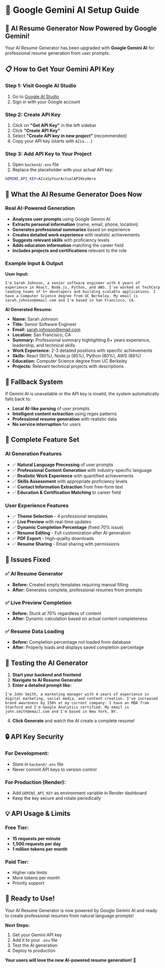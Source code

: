 # 🤖 Google Gemini AI Setup Guide

## 🚀 **AI Resume Generator Now Powered by Google Gemini!**

Your AI Resume Generator has been upgraded with **Google Gemini AI** for professional resume generation from user prompts.

## 📋 **How to Get Your Gemini API Key**

### Step 1: Visit Google AI Studio
1. Go to [Google AI Studio](https://aistudio.google.com/)
2. Sign in with your Google account

### Step 2: Create API Key
1. Click on **"Get API Key"** in the left sidebar
2. Click **"Create API Key"**
3. Select **"Create API key in new project"** (recommended)
4. Copy your API key (starts with `AIza...`)

### Step 3: Add API Key to Your Project
1. Open `backend/.env` file
2. Replace the placeholder with your actual API key:
```bash
GEMINI_API_KEY=AIzaSyYourActualAPIKeyHere
```

## 🎯 **What the AI Resume Generator Does Now**

### **Real AI-Powered Generation**
- **Analyzes user prompts** using Google Gemini AI
- **Extracts personal information** (name, email, phone, location)
- **Generates professional summaries** based on experience
- **Creates detailed work experience** with realistic achievements
- **Suggests relevant skills** with proficiency levels
- **Adds education information** matching the career field
- **Includes projects and certifications** relevant to the role

### **Example Input & Output**

**User Input:**
```
I'm Sarah Johnson, a senior software engineer with 6 years of experience in React, Node.js, Python, and AWS. I've worked at TechCorp leading teams of 5+ developers and building scalable applications. I have a Computer Science degree from UC Berkeley. My email is sarah.johnson@email.com and I'm based in San Francisco, CA.
```

**AI Generated Resume:**
- **Name:** Sarah Johnson
- **Title:** Senior Software Engineer
- **Email:** sarah.johnson@email.com
- **Location:** San Francisco, CA
- **Summary:** Professional summary highlighting 6+ years experience, leadership, and technical skills
- **Work Experience:** 2-3 detailed positions with specific achievements
- **Skills:** React (90%), Node.js (85%), Python (80%), AWS (88%)
- **Education:** Computer Science degree from UC Berkeley
- **Projects:** Relevant technical projects with descriptions

## 🔧 **Fallback System**

If Gemini AI is unavailable or the API key is invalid, the system automatically falls back to:
- **Local AI-like parsing** of user prompts
- **Intelligent content extraction** using regex patterns
- **Professional resume generation** with realistic data
- **No service interruption** for users

## 🎨 **Complete Feature Set**

### **AI Generation Features**
- ✅ **Natural Language Processing** of user prompts
- ✅ **Professional Content Generation** with industry-specific language
- ✅ **Realistic Work Experience** with quantified achievements
- ✅ **Skills Assessment** with appropriate proficiency levels
- ✅ **Contact Information Extraction** from free-form text
- ✅ **Education & Certification Matching** to career field

### **User Experience Features**
- ✅ **Theme Selection** - 4 professional templates
- ✅ **Live Preview** with real-time updates
- ✅ **Dynamic Completion Percentage** (fixed 70% issue)
- ✅ **Resume Editing** - Full customization after AI generation
- ✅ **PDF Export** - High-quality downloads
- ✅ **Resume Sharing** - Email sharing with permissions

## 🐛 **Issues Fixed**

### ✅ **AI Resume Generator**
- **Before:** Created empty templates requiring manual filling
- **After:** Generates complete, professional resumes from prompts

### ✅ **Live Preview Completion**
- **Before:** Stuck at 70% regardless of content
- **After:** Dynamic calculation based on actual content completeness

### ✅ **Resume Data Loading**
- **Before:** Completion percentage not loaded from database
- **After:** Properly loads and displays saved completion percentage

## 🚀 **Testing the AI Generator**

1. **Start your backend and frontend**
2. **Navigate to AI Resume Generator**
3. **Enter a detailed prompt like:**
```
I'm John Smith, a marketing manager with 4 years of experience in digital marketing, social media, and content creation. I've increased brand awareness by 150% at my current company. I have an MBA from Stanford and I'm Google Analytics certified. My email is john.smith@email.com and I'm based in New York, NY.
```
4. **Click Generate** and watch the AI create a complete resume!

## 🔒 **API Key Security**

### **For Development:**
- Store in `backend/.env` file
- Never commit API keys to version control

### **For Production (Render):**
- Add `GEMINI_API_KEY` as environment variable in Render dashboard
- Keep the key secure and rotate periodically

## 💡 **API Usage & Limits**

### **Free Tier:**
- **15 requests per minute**
- **1,500 requests per day**
- **1 million tokens per month**

### **Paid Tier:**
- Higher rate limits
- More tokens per month
- Priority support

## 🎉 **Ready to Use!**

Your AI Resume Generator is now powered by Google Gemini AI and ready to create professional resumes from natural language prompts!

**Next Steps:**
1. Get your Gemini API key
2. Add it to your `.env` file
3. Test the AI generation
4. Deploy to production

**Your users will love the new AI-powered resume generation!** 🚀
